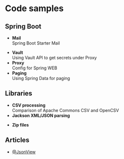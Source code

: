 # Code samples

## Spring Boot
- **Mail**\
Spring Boot Starter Mail

[//]: # (Need refactoring )
- **Vault**\
Using Vault API to get secrets under Proxy
- **Proxy**\
Config for Spring WEB
- **Paging**\
Using Spring Data for paging

## Libraries
- **CSV processing**\
  Comparison of Apache Commons CSV and OpenCSV
- **Jackson XML/JSON parsing**

[//]: # (  Not finished)
- **Zip files**

[//]: # (  Not finished)

## Articles
- [@JsonView](https://reflectoring.io/jackson-jsonview-tutorial/)

[//]: # (
TODO
zip
smb
сертификаты?
xml
json streaming parsing
rabbit mq
брокеры сообщений
spring validation
springdoc
security
web socket
)
